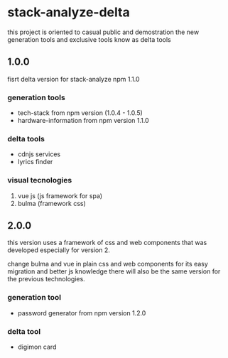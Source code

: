# stack-analyze-delta

this project is oriented to casual public and demostration the new generation tools and exclusive tools know as delta tools

## 1.0.0

fisrt delta version for stack-analyze npm 1.1.0

### generation tools
- tech-stack from npm version (1.0.4 - 1.0.5)
- hardware-information from npm version 1.1.0

### delta tools
- cdnjs services
- lyrics finder

### visual tecnologies
1. vue js (js framework for spa)
2. bulma (framework css)

## 2.0.0

this version uses a framework of css and web components that was developed especially for version 2.

change bulma and vue in plain css and web components for its easy migration and better js knowledge there will also be the same version for the previous technologies.

### generation tool
- password generator from npm version 1.2.0

### delta tool
- digimon card

